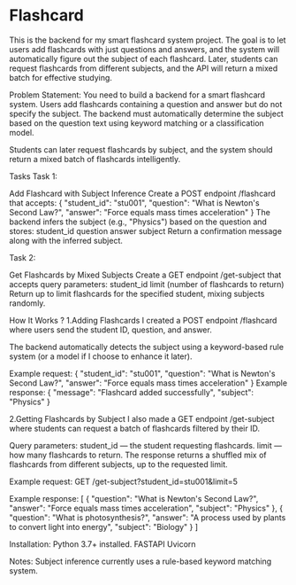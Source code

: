 # Flashcard

This is the backend for my smart flashcard system project. The goal is to let users add flashcards with just questions and answers, and the system will automatically figure out the subject of each flashcard. Later, students can request flashcards from different subjects, and the API will return a mixed batch for effective studying.

Problem Statement:
You need to build a backend for a smart flashcard system. Users add flashcards containing a question and answer but do not specify the subject. The backend must automatically determine the subject based on the question text using keyword matching or a classification model.

Students can later request flashcards by subject, and the system should return a mixed batch of flashcards intelligently.

Tasks
Task 1:

Add Flashcard with Subject Inference
Create a POST endpoint /flashcard that accepts:
{
  "student_id": "stu001",
  "question": "What is Newton's Second Law?",
  "answer": "Force equals mass times acceleration"
}
The backend infers the subject (e.g., "Physics") based on the question and stores:
student_id
question
answer
subject
Return a confirmation message along with the inferred subject.

Task 2:

Get Flashcards by Mixed Subjects
Create a GET endpoint /get-subject that accepts query parameters:
student_id
limit (number of flashcards to return)
Return up to limit flashcards for the specified student, mixing subjects randomly.

How It Works ?
1.Adding Flashcards
I created a POST endpoint /flashcard where users send the student ID, question, and answer.

The backend automatically detects the subject using a keyword-based rule system (or a model if I choose to enhance it later).

Example request:
{
  "student_id": "stu001",
  "question": "What is Newton's Second Law?",
  "answer": "Force equals mass times acceleration"
}
Example response:
{
  "message": "Flashcard added successfully",
  "subject": "Physics"
}

2.Getting Flashcards by Subject
I also made a GET endpoint /get-subject where students can request a batch of flashcards filtered by their ID.

Query parameters:
student_id — the student requesting flashcards.
limit — how many flashcards to return.
The response returns a shuffled mix of flashcards from different subjects, up to the requested limit.

Example request:
GET /get-subject?student_id=stu001&limit=5

Example response:
[
  {
    "question": "What is Newton's Second Law?",
    "answer": "Force equals mass times acceleration",
    "subject": "Physics"
  },
  {
    "question": "What is photosynthesis?",
    "answer": "A process used by plants to convert light into energy",
    "subject": "Biology"
  }
]

Installation:
Python 3.7+ installed.
FASTAPI
Uvicorn

Notes:
Subject inference currently uses a rule-based keyword matching system.
